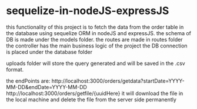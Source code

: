 # sequelize-in-nodeJS-expressJS

this functionality of this project is to fetch the data from the order table in the database using sequelize ORM in nodeJS and expressJS. 
the schema of DB is made under the models folder.
the routes are made in routes folder
the controller has the main business logic of the project
the DB connection is placed under the database folder

uploads folder will store the query generated and will be saved in the .csv format.

the endPoints are: 
http://localhost:3000/orders/getdata?startDate=YYYY-MM-DD&endDate=YYYY-MM-DD
http://localhost:3000/orders/getfile/{uuidHere} 
it will download the file in the local machine and delete the file from the server side permanently
